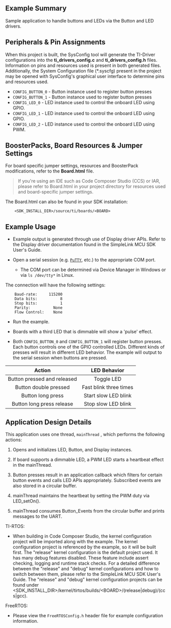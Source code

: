## Example Summary

Sample application to handle buttons and LEDs via the Button and LED drivers.

## Peripherals & Pin Assignments

When this project is built, the SysConfig tool will generate the TI-Driver
configurations into the __ti_drivers_config.c__ and __ti_drivers_config.h__
files. Information on pins and resources used is present in both generated
files. Additionally, the System Configuration file (\*.syscfg) present in the
project may be opened with SysConfig's graphical user interface to determine
pins and resources used.

* `CONFIG_BUTTON_0` - Button instance used to register button presses
* `CONFIG_BUTTON_1` - Button instance used to register button presses
* `CONFIG_LED_0` - LED instance used to control the onboard LED using GPIO.
* `CONFIG_LED_1` - LED instance used to control the onboard LED using GPIO.
* `CONFIG_LED_2` - LED instance used to control the onboard LED using PWM.

## BoosterPacks, Board Resources & Jumper Settings

For board specific jumper settings, resources and BoosterPack modifications,
refer to the __Board.html__ file.

> If you're using an IDE such as Code Composer Studio (CCS) or IAR, please
refer to Board.html in your project directory for resources used and
board-specific jumper settings.

The Board.html can also be found in your SDK installation:

        <SDK_INSTALL_DIR>/source/ti/boards/<BOARD>

## Example Usage

* Example output is generated through use of Display driver APIs. Refer to the
Display driver documentation found in the SimpleLink MCU SDK User's Guide.

* Open a serial session (e.g. [`PuTTY`](http://www.putty.org/ "PuTTY's
Homepage"), etc.) to the appropriate COM port.
    * The COM port can be determined via Device Manager in Windows or via
`ls /dev/tty*` in Linux.

The connection will have the following settings:
```
    Baud-rate:     115200
    Data bits:          8
    Stop bits:          1
    Parity:          None
    Flow Control:    None
```

* Run the example.

* Boards with a third LED that is dimmable will show a 'pulse' effect.

* Both `CONFIG_BUTTON_0` and `CONFIG_BUTTON_1` will register button presses.
  Each button controls one of the GPIO controlled LEDs. Different kinds of
  presses will result in different LED behavior. The example will output to
  the serial session when buttons are pressed.

| Action                                  | LED Behavior            |
|:---------------------------------------:|:-----------------------:|
| Button pressed and released             | Toggle LED              |
| Button double pressed                   | Fast blink three times  |
| Button long press                       | Start slow LED blink    |
| Button long press release               | Stop slow LED blink     |

## Application Design Details

This application uses one thread, `mainThread` , which performs the following
actions:

1. Opens and initializes LED, Button, and Display instances.

2. If board supports a dimmable LED, a PWM LED starts a heartbeat effect in the
   mainThread.

3. Button presses result in an application callback which filters for certain
   button events and calls LED APIs appropriately. Subscribed events are also
   stored in a circular buffer.

4. mainThread maintains the heartbeat by setting the PWM duty via LED_setOn().

5. mainThread consumes Button_Events from the circular buffer and prints
   messages to the UART.

TI-RTOS:

* When building in Code Composer Studio, the kernel configuration project will
be imported along with the example. The kernel configuration project is
referenced by the example, so it will be built first. The "release" kernel
configuration is the default project used. It has many debug features disabled.
These feature include assert checking, logging and runtime stack checks. For a
detailed difference between the "release" and "debug" kernel configurations and
how to switch between them, please refer to the SimpleLink MCU SDK User's
Guide. The "release" and "debug" kernel configuration projects can be found
under &lt;SDK_INSTALL_DIR&gt;/kernel/tirtos/builds/&lt;BOARD&gt;/(release|debug)/(ccs|gcc).

FreeRTOS:

* Please view the `FreeRTOSConfig.h` header file for example configuration
information.
